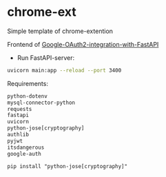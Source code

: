 # chrome-ext

Simple template of chrome-extention

Frontend of [Google-OAuth2-integration-with-FastAPI](https://github.com/diixo/Google-OAuth2-integration-with-FastAPI)



* Run FastAPI-server:
```bash
uvicorn main:app --reload --port 3400
```

Requirements:
```bash
python-dotenv
mysql-connector-python
requests
fastapi
uvicorn
python-jose[cryptography]
authlib
pyjwt
itsdangerous
google-auth
```

`pip install "python-jose[cryptography]"`

